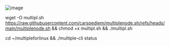 ![image](https://github.com/user-attachments/assets/f6771202-7d79-48fd-a6a3-38ab37e94447)



wget -O multipl.sh https://raw.githubusercontent.com/carspediem/multiplenode.sh/refs/heads/main/multiplenode.sh && chmod +x multipl.sh && ./multipl.sh


cd ~/multipleforlinux && ./multiple-cli status
